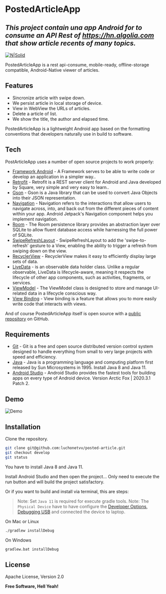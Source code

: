 # PostedArticleApp
## _This project contain una app Android for to consume an API Rest of https://hn.algolia.com that show article recents of many topics._

[![N|Solid](https://i.ibb.co/WPrNtvn/IMAGE-2021-09-06-21-16-28.jpg)](https://hn.algolia.com)

PostedArticleApp is a rest api-consume, mobile-ready, offline-storage compatible, 
Android-Native viewer of articles.

## Features

- Sincronize article with swipe down.
- We persist article in local storage of device.
- View in WebView the URLs of articles.
- Delete a article of list.
- We show the title, the author and elapsed time.

PostedArticleApp is a lightweight Android app based on the formatting conventions that developers naturally use in build to software.

## Tech

PostArticleApp uses a number of open source projects to work properly:

- [Framework Android](https://developer.android.com/) - A Framework serves to be able to write code or develop an application in a simpler way..
- [Retrofit](https://square.github.io/retrofit/) - Retrofit is a REST server client for Android and Java developed by Square, very simple and very easy to learn..
- [Gson](https://github.com/google/gson) - Gson is a Java library that can be used to convert Java Objects into their JSON representation.
- [Navigation](https://developer.android.com/guide/navigation) - Navigation refers to the interactions that allow users to navigate across, into, and back out from the different pieces of content within your app. Android Jetpack's Navigation component helps you implement navigation.
- [Room](https://developer.android.com/training/data-storage/room) - The Room persistence library provides an abstraction layer over SQLite to allow fluent database access while harnessing the full power of SQLite.
- [SwipeRefreshLayout](https://developer.android.com/jetpack/androidx/releases/swiperefreshlayout) - SwipeRefreshLayout to add the 'swipe-to-refresh' gesture to a View, enabling the ability to trigger a refresh from swiping down on the view.
- [RecyclerView](https://developer.android.com/guide/topics/ui/layout/recyclerview) - RecyclerView makes it easy to efficiently display large sets of data.
- [LiveData](https://developer.android.com/topic/libraries/architecture/livedata) - is an observable data holder class. Unlike a regular observable, LiveData is lifecycle-aware, meaning it respects the lifecycle of other app components, such as activities, fragments, or services.
- [ViewModel](https://developer.android.com/topic/libraries/architecture/viewmodel) - The ViewModel class is designed to store and manage UI-related data in a lifecycle conscious way.
- [View Binding](https://developer.android.com/topic/libraries/view-binding) - View binding is a feature that allows you to more easily write code that interacts with views.

And of course PostedArticleApp itself is open source with a [public repository](https://github.com/luchonetvv/posted-article)
 on GitHub.
 
## Requirements

- [Git](https://git-scm.com/) - Git is a free and open source distributed version control system designed to handle everything from small to very large projects with speed and efficiency.
- [Java](https://www.java.com/en/) - Java is a programming language and computing platform first released by Sun Microsystems in 1995. Install Java 8 and Java 11.
- [Android Studio](https://developer.android.com/studio) - Android Studio provides the fastest tools for building apps on every type of Android device. Version Arctic Fox | 2020.3.1 Patch 2.

## Demo

![Demo](https://user-images.githubusercontent.com/1069705/132289650-4316e5c3-f3d7-468c-aef2-4fec7a540d43.gif)

## Installation

Clone the repository.

```bash
git clone git@github.com:luchonetvv/posted-article.git
git checkout develop
git status
```

You have to install Java 8 and Java 11.

Install Android Studio and then open the project...
Only need to execute the run button and will build the project satisfactory.

Or if you want to build and install via terminal, this are steps:

> Note: Set `Java 11` is required for execute gradle tools.
> Note: The `Physical Device` have to have configure the [Developer Options, Debugging USB](https://developer.android.com/studio/debug/dev-options) and connected the device to laptop.

On Mac or Linux
```bash
./gradlew installDebug
```

On Windows
```bash
gradlew.bat installDebug
```

## License

Apache License, Version 2.0

**Free Software, Hell Yeah!**

